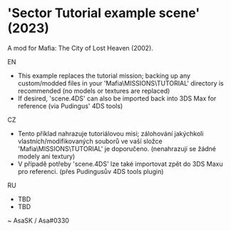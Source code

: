 # 'Sector Tutorial example scene' (2023)
A mod for Mafia: The City of Lost Heaven (2002).

EN
+ This example replaces the tutorial mission; backing up any custom/modded files in your 'Mafia\MISSIONS\TUTORIAL' directory is recommended (no models or textures are replaced)
+ If desired, 'scene.4DS' can also be imported back into 3DS Max for reference (via Pudingus' 4DS tools)

CZ
+ Tento příklad nahrazuje tutoriálovou misi; zálohování jakýchkoli vlastních/modifikovaných souborů ve vaší složce 'Mafia\MISSIONS\TUTORIAL' je doporučeno. (nenahrazují se žádné modely ani textury)
+ V případě potřeby 'scene.4DS' lze také importovat zpět do 3DS Maxu pro referenci. (přes Pudingusův 4DS tools plugin)

RU
+ TBD
+ TBD

~ AsaSK / Asa#0330
